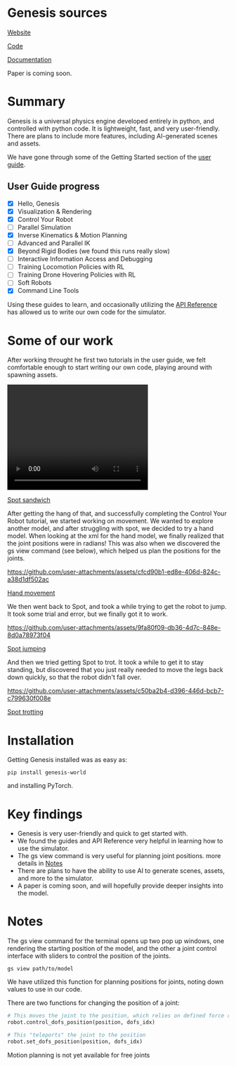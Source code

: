 # Genesis sources
[Website](https://genesis-embodied-ai.github.io/)

[Code](https://github.com/Genesis-Embodied-AI/Genesis)

[Documentation](https://genesis-world.readthedocs.io/en/latest/)

Paper is coming soon.

# Summary
Genesis is a universal physics engine developed entirely in python, and controlled with python code. It is lightweight, fast, and very user-friendly. There are plans to include more features, including AI-generated scenes and assets.

We have gone through some of the Getting Started section of the [user guide](https://genesis-world.readthedocs.io/en/latest/user_guide/index.html).

## User Guide progress
- [x] Hello, Genesis
- [x] Visualization & Rendering
- [x] Control Your Robot
- [ ] Parallel Simulation
- [x] Inverse Kinematics & Motion Planning
- [ ] Advanced and Parallel IK
- [x] Beyond Rigid Bodies (we found this runs really slow)
- [ ] Interactive Information Access and Debugging
- [ ] Training Locomotion Policies with RL
- [ ] Training Drone Hovering Policies with RL
- [ ] Soft Robots
- [x] Command Line Tools

Using these guides to learn, and occasionally utilizing the [API Reference](https://genesis-world.readthedocs.io/en/latest/api_reference/index.html) has allowed us to write our own code for the simulator.

# Some of our work
After working throught he first two tutorials in the user guide, we felt comfortable enough to start writing our own code, playing around with spawning assets.

<video src="../genesis/picsAndVids/spotSandwich.mp4" width="320" height="240" controls></video>

[Spot sandwich](../genesis/tested/spotSandwich.py)


After getting the hang of that, and successfully completing the Control Your Robot tutorial, we started working on movement. We wanted to explore another model, and after struggling with spot, we decided to try a hand model.
When looking at the xml for the hand model, we finally realized that the joint positions were in radians!
This was also when we discovered the gs view command (see below), which helped us plan the positions for the joints.

https://github.com/user-attachments/assets/cfcd90b1-ed8e-406d-824c-a38d1df502ac

[Hand movement](../genesis/tested/handTest2.py)

We then went back to Spot, and took a while trying to get the robot to jump. It took some trial and error, but we finally got it to work.

https://github.com/user-attachments/assets/9fa80f09-db36-4d7c-848e-8d0a78973f04

[Spot jumping](../genesis/tested/jumpSpot.py)

And then we tried getting Spot to trot. It took a while to get it to stay standing, but discovered that you just really needed to move the legs back down quickly, so that the robot didn't fall over.

https://github.com/user-attachments/assets/c50ba2b4-d396-446d-bcb7-c799630f008e

[Spot trotting](../genesis/tested/spotTrot1.py)


# Installation
Getting Genesis installed was as easy as:
```
pip install genesis-world
```
and installing PyTorch.

# Key findings
- Genesis is very user-friendly and quick to get started with.
- We found the guides and API Reference very helpful in learning how to use the simulator.
- The gs view command is very useful for planning joint positions. more details in [Notes](#notes)
- There are plans to have the ability to use AI to generate scenes, assets, and more to the simulator.
- A paper is coming soon, and will hopefully provide deeper insights into the model.

# Notes
The gs view command for the terminal opens up two pop up windows, one rendering the starting position of the model, and the other a joint control interface with sliders to control the position of the joints.
```
gs view path/to/model
```
We have utilized this function for planning positions for joints, noting down values to use in our code.

There are two functions for changing the position of a joint:
``` python
# This moves the joint to the position, which relies on defined force ranges
robot.control_dofs_position(position, dofs_idx)

# This "teleports" the joint to the position
robot.set_dofs_position(position, dofs_idx)
```

Motion planning is not yet available for free joints
